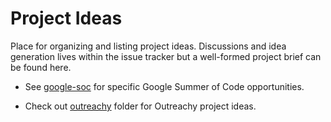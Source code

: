 # Project Ideas

Place for organizing and listing project ideas. Discussions and idea generation lives within the issue tracker but a well-formed project brief can be found here. 

* See [google-soc](https://github.com/hotosm/tech/tree/master/project-ideas/google-soc) for specific Google Summer of Code opportunities.

* Check out [outreachy](https://github.com/hotosm/tech/tree/master/project-ideas/outreachy) folder for Outreachy project ideas.
